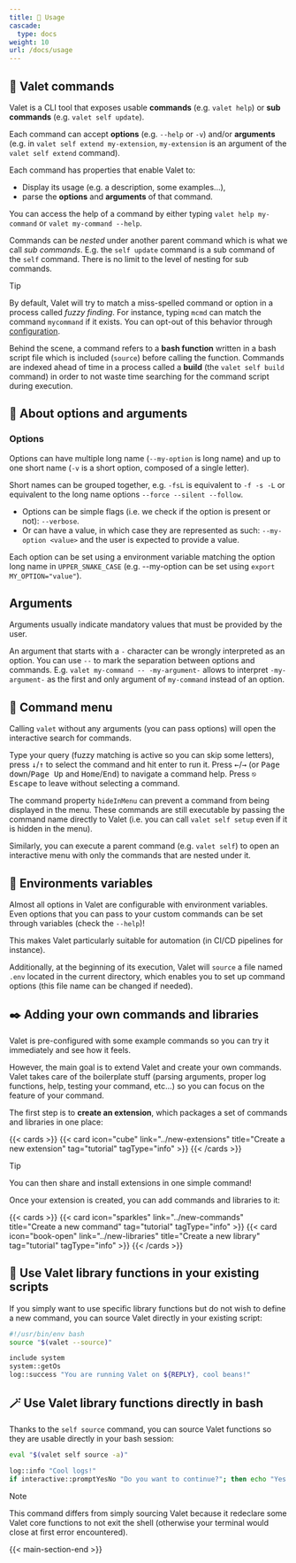 ```yaml
---
title: 🎹 Usage
cascade:
  type: docs
weight: 10
url: /docs/usage
---
```


## 📨 Valet commands

Valet is a CLI tool that exposes usable **commands** (e.g. `valet help`) or **sub commands** (e.g. `valet self update`).

Each command can accept **options** (e.g. `--help` or `-v`) and/or **arguments** (e.g. in `valet self extend my-extension`, `my-extension` is an argument of the `valet self extend` command).

Each command has properties that enable Valet to:

- Display its usage (e.g. a description, some examples...),
- parse the **options** and **arguments** of that command.

You can access the help of a command by either typing `valet help my-command` or `valet my-command --help`.

Commands can be _nested_ under another parent command which is what we call _sub commands_. E.g. the `self update` command is a sub command of the `self` command. There is no limit to the level of nesting for sub commands.

> [!TIP]
> By default, Valet will try to match a miss-spelled command or option in a process called _fuzzy finding_. For instance, typing `mcmd` can match the command `mycommand` if it exists. You can opt-out of this behavior through [configuration](../configuration).

Behind the scene, a command refers to a **bash function** written in a bash script file which is included (`source`) before calling the function. Commands are indexed ahead of time in a process called a **build** (the `valet self build` command) in order to not waste time searching for the command script during execution.

## 🤔 About options and arguments

### Options

Options can have multiple long name (`--my-option` is long name) and up to one short name (`-v` is a short option, composed of a single letter).

Short names can be grouped together, e.g. `-fsL` is equivalent to `-f -s -L` or equivalent to the long name options `--force --silent --follow`.

- Options can be simple flags (i.e. we check if the option is present or not): `--verbose`.
- Or can have a value, in which case they are represented as such: `--my-option <value>` and the user is expected to provide a value.

Each option can be set using a environment variable matching the option long name in `UPPER_SNAKE_CASE` (e.g. --my-option can be set using `export MY_OPTION="value"`).

## Arguments

Arguments usually indicate mandatory values that must be provided by the user.

An argument that starts with a `-` character can be wrongly interpreted as an option. You can use `--` to mark the separation between options and commands. E.g. `valet my-command -- -my-argument-` allows to interpret `-my-argument-` as the first and only argument of `my-command` instead of an option.

## 📖 Command menu

Calling `valet` without any arguments (you can pass options) will open the interactive search for commands.

Type your query (fuzzy matching is active so you can skip some letters), press <kbd>↓</kbd>/<kbd>↑</kbd> to select the command and hit enter to run it. Press <kbd>←</kbd>/<kbd>→</kbd> (or <kbd>Page down</kbd>/<kbd>Page Up</kbd> and <kbd>Home</kbd>/<kbd>End</kbd>) to navigate a command help. Press <kbd>⎋ Escape</kbd> to leave without selecting a command.

The command property `hideInMenu` can prevent a command from being displayed in the menu. These commands are still executable by passing the command name directly to Valet (i.e. you can call `valet self setup` even if it is hidden in the menu).

Similarly, you can execute a parent command (e.g. `valet self`) to open an interactive menu with only the commands that are nested under it.

<!-- 
## ⌨️ Interactive mode

Calling any command that requires arguments without arguments will start the interactive mode and prompt you for the required values.

You can force entering the interactive mode with the Valet option `-i`, e.g. `valet -i my command`. 
-->

## 🌳 Environments variables

Almost all options in Valet are configurable with environment variables. Even options that you can pass to your custom commands can be set through variables (check the `--help`)!

This makes Valet particularly suitable for automation (in CI/CD pipelines for instance).

Additionally, at the beginning of its execution, Valet will `source` a file named `.env` located in the current directory, which enables you to set up command options (this file name can be changed if needed).

## ✒️ Adding your own commands and libraries

Valet is pre-configured with some example commands so you can try it immediately and see how it feels.

However, the main goal is to extend Valet and create your own commands. Valet takes care of the boilerplate stuff (parsing arguments, proper log functions, help, testing your command, etc...) so you can focus on the feature of your command.

The first step is to **create an extension**, which packages a set of commands and libraries in one place:

{{< cards >}}
  {{< card icon="cube" link="../new-extensions" title="Create a new extension" tag="tutorial" tagType="info" >}}
{{< /cards >}}

> [!TIP]
> You can then share and install extensions in one simple command!

Once your extension is created, you can add commands and libraries to it:

{{< cards >}}
  {{< card icon="sparkles" link="../new-commands" title="Create a new command" tag="tutorial" tagType="info" >}}
  {{< card icon="book-open" link="../new-libraries" title="Create a new library" tag="tutorial" tagType="info" >}}
{{< /cards >}}

## 🧩 Use Valet library functions in your existing scripts

If you simply want to use specific library functions but do not wish to define a new command, you can source Valet directly in your existing script:

```bash
#!/usr/bin/env bash
source "$(valet --source)"

include system
system::getOs
log::success "You are running Valet on ${REPLY}, cool beans!"
```

## 🪄 Use Valet library functions directly in bash

Thanks to the `self source` command, you can source Valet functions so they are usable directly in your bash session:

```bash
eval "$(valet self source -a)"

log::info "Cool logs!"
if interactive::promptYesNo "Do you want to continue?"; then echo "Yes."; else echo "No."; fi
```

> [!NOTE]
> This command differs from simply sourcing Valet because it redeclare some Valet core functions to not exit the shell (otherwise your terminal would close at first error encountered).

{{< main-section-end >}}
